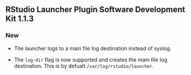 RStudio Launcher Plugin Software Development Kit 1.1.3
--------------------------------------------------------------------------------------------

### New
* The launcher logs to a main file log destination instead of syslog.
  
* The `log-dir` flag is now supported and creates the main file log destination.
  This is by defualt `/var/log/rstudio/launcher`.
